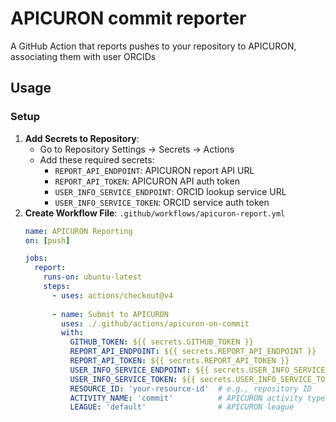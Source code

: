 # APICURON commit reporter

A GitHub Action that reports pushes to your repository to APICURON, associating them with user ORCIDs 

## Usage
### Setup

1. **Add Secrets to Repository**:
   - Go to Repository Settings → Secrets → Actions
   - Add these required secrets:
     - `REPORT_API_ENDPOINT`: APICURON report API URL
     - `REPORT_API_TOKEN`: APICURON API auth token
     - `USER_INFO_SERVICE_ENDPOINT`: ORCID lookup service URL
     - `USER_INFO_SERVICE_TOKEN`: ORCID service auth token
2. **Create Workflow File**:
   `.github/workflows/apicuron-report.yml`
   ```yaml
   name: APICURON Reporting
   on: [push]
   
   jobs:
     report:
       runs-on: ubuntu-latest
       steps:
         - uses: actions/checkout@v4
           
         - name: Submit to APICURON
           uses: ./.github/actions/apicuron-on-commit
           with:
             GITHUB_TOKEN: ${{ secrets.GITHUB_TOKEN }}
             REPORT_API_ENDPOINT: ${{ secrets.REPORT_API_ENDPOINT }}
             REPORT_API_TOKEN: ${{ secrets.REPORT_API_TOKEN }}
             USER_INFO_SERVICE_ENDPOINT: ${{ secrets.USER_INFO_SERVICE_ENDPOINT }}
             USER_INFO_SERVICE_TOKEN: ${{ secrets.USER_INFO_SERVICE_TOKEN }}
             RESOURCE_ID: 'your-resource-id'  # e.g., repository ID
             ACTIVITY_NAME: 'commit'          # APICURON activity type
             LEAGUE: 'default'                # APICURON league

